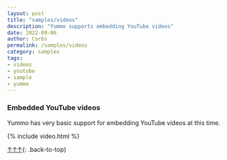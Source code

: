 ```yaml
---
layout: post
title: "samples/videos"
description: "Yummo supports embedding YouTube videos"
date: 2022-09-06
author: Corbs
permalink: /samples/videos
category: samples
tags:
- videos
- youtube
- sample
- yummo
---
```


### Embedded YouTube videos

Yummo has very basic support for embedding YouTube videos at this time.  

{% include video.html %}

[↑↑↑](#){: .back-to-top}

